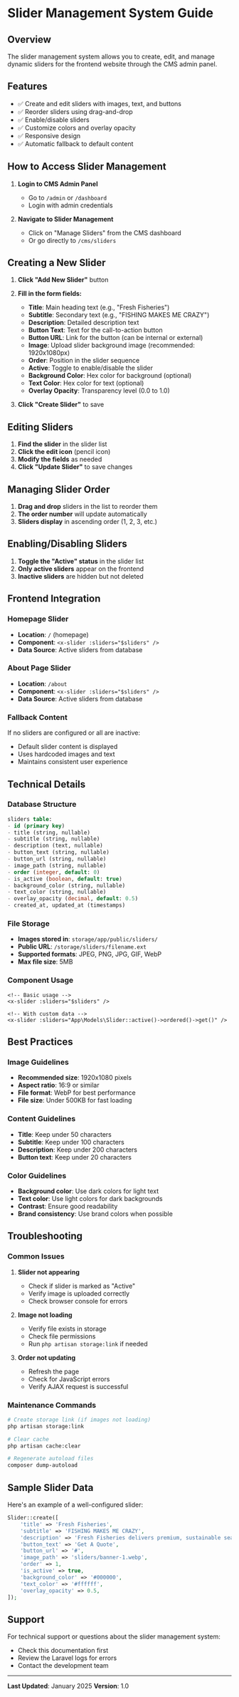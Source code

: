 # Slider Management System Guide

## Overview
The slider management system allows you to create, edit, and manage dynamic sliders for the frontend website through the CMS admin panel.

## Features
- ✅ Create and edit sliders with images, text, and buttons
- ✅ Reorder sliders using drag-and-drop
- ✅ Enable/disable sliders
- ✅ Customize colors and overlay opacity
- ✅ Responsive design
- ✅ Automatic fallback to default content

## How to Access Slider Management

1. **Login to CMS Admin Panel**
   - Go to `/admin` or `/dashboard`
   - Login with admin credentials

2. **Navigate to Slider Management**
   - Click on "Manage Sliders" from the CMS dashboard
   - Or go directly to `/cms/sliders`

## Creating a New Slider

1. **Click "Add New Slider"** button
2. **Fill in the form fields:**
   - **Title**: Main heading text (e.g., "Fresh Fisheries")
   - **Subtitle**: Secondary text (e.g., "FISHING MAKES ME CRAZY")
   - **Description**: Detailed description text
   - **Button Text**: Text for the call-to-action button
   - **Button URL**: Link for the button (can be internal or external)
   - **Image**: Upload slider background image (recommended: 1920x1080px)
   - **Order**: Position in the slider sequence
   - **Active**: Toggle to enable/disable the slider
   - **Background Color**: Hex color for background (optional)
   - **Text Color**: Hex color for text (optional)
   - **Overlay Opacity**: Transparency level (0.0 to 1.0)

3. **Click "Create Slider"** to save

## Editing Sliders

1. **Find the slider** in the slider list
2. **Click the edit icon** (pencil icon)
3. **Modify the fields** as needed
4. **Click "Update Slider"** to save changes

## Managing Slider Order

1. **Drag and drop** sliders in the list to reorder them
2. **The order number** will update automatically
3. **Sliders display** in ascending order (1, 2, 3, etc.)

## Enabling/Disabling Sliders

1. **Toggle the "Active" status** in the slider list
2. **Only active sliders** appear on the frontend
3. **Inactive sliders** are hidden but not deleted

## Frontend Integration

### Homepage Slider
- **Location**: `/` (homepage)
- **Component**: `<x-slider :sliders="$sliders" />`
- **Data Source**: Active sliders from database

### About Page Slider
- **Location**: `/about`
- **Component**: `<x-slider :sliders="$sliders" />`
- **Data Source**: Active sliders from database

### Fallback Content
If no sliders are configured or all are inactive:
- Default slider content is displayed
- Uses hardcoded images and text
- Maintains consistent user experience

## Technical Details

### Database Structure
```sql
sliders table:
- id (primary key)
- title (string, nullable)
- subtitle (string, nullable)
- description (text, nullable)
- button_text (string, nullable)
- button_url (string, nullable)
- image_path (string, nullable)
- order (integer, default: 0)
- is_active (boolean, default: true)
- background_color (string, nullable)
- text_color (string, nullable)
- overlay_opacity (decimal, default: 0.5)
- created_at, updated_at (timestamps)
```

### File Storage
- **Images stored in**: `storage/app/public/sliders/`
- **Public URL**: `/storage/sliders/filename.ext`
- **Supported formats**: JPEG, PNG, JPG, GIF, WebP
- **Max file size**: 5MB

### Component Usage
```blade
<!-- Basic usage -->
<x-slider :sliders="$sliders" />

<!-- With custom data -->
<x-slider :sliders="App\Models\Slider::active()->ordered()->get()" />
```

## Best Practices

### Image Guidelines
- **Recommended size**: 1920x1080 pixels
- **Aspect ratio**: 16:9 or similar
- **File format**: WebP for best performance
- **File size**: Under 500KB for fast loading

### Content Guidelines
- **Title**: Keep under 50 characters
- **Subtitle**: Keep under 100 characters
- **Description**: Keep under 200 characters
- **Button text**: Keep under 20 characters

### Color Guidelines
- **Background color**: Use dark colors for light text
- **Text color**: Use light colors for dark backgrounds
- **Contrast**: Ensure good readability
- **Brand consistency**: Use brand colors when possible

## Troubleshooting

### Common Issues

1. **Slider not appearing**
   - Check if slider is marked as "Active"
   - Verify image is uploaded correctly
   - Check browser console for errors

2. **Image not loading**
   - Verify file exists in storage
   - Check file permissions
   - Run `php artisan storage:link` if needed

3. **Order not updating**
   - Refresh the page
   - Check for JavaScript errors
   - Verify AJAX request is successful

### Maintenance Commands
```bash
# Create storage link (if images not loading)
php artisan storage:link

# Clear cache
php artisan cache:clear

# Regenerate autoload files
composer dump-autoload
```

## Sample Slider Data

Here's an example of a well-configured slider:

```php
Slider::create([
    'title' => 'Fresh Fisheries',
    'subtitle' => 'FISHING MAKES ME CRAZY',
    'description' => 'Fresh Fisheries delivers premium, sustainable seafood through innovative aqua farming and expert fishery services.',
    'button_text' => 'Get A Quote',
    'button_url' => '#',
    'image_path' => 'sliders/banner-1.webp',
    'order' => 1,
    'is_active' => true,
    'background_color' => '#000000',
    'text_color' => '#ffffff',
    'overlay_opacity' => 0.5,
]);
```

## Support

For technical support or questions about the slider management system:
- Check this documentation first
- Review the Laravel logs for errors
- Contact the development team

---

**Last Updated**: January 2025
**Version**: 1.0
